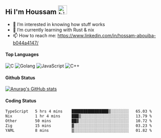 ## Hi I'm Houssam <img src="https://user-images.githubusercontent.com/1303154/88677602-1635ba80-d120-11ea-84d8-d263ba5fc3c0.gif" width="28px" alt="hi">

- 👀 I’m interested in knowing how stuff works
- 🔭 I’m currently learning with Rust & nix
- 📫 How to reach me: https://www.linkedin.com/in/hossam-abouiba-b044a4147/

#### Top Languages

![C](https://img.shields.io/badge/c-%2300599C.svg?style=for-the-badge&logo=c&logoColor=white)
![Golang](https://img.shields.io/badge/go-blue?style=for-the-badge&logo=Goland)
![JavaScript](https://img.shields.io/badge/javascript-%23323330.svg?style=for-the-badge&logo=javascript&logoColor=%23F7DF1E)
![C++](https://img.shields.io/badge/C%2B%2B-blue?style=for-the-badge&logo=C%2B%2B)


#### Github Status
[![Anurag's GitHub stats](https://github-readme-stats.vercel.app/api?username=0xhoussam&theme=tokyonight)](https://github.com/anuraghazra/github-readme-stats)

#### Coding Status
<!--START_SECTION:waka-->

```txt
TypeScript   5 hrs 4 mins    ████████████████▒░░░░░░░░   65.03 %
Nix          1 hr 4 mins     ███▒░░░░░░░░░░░░░░░░░░░░░   13.79 %
Other        50 mins         ██▓░░░░░░░░░░░░░░░░░░░░░░   10.72 %
Zig          15 mins         ▓░░░░░░░░░░░░░░░░░░░░░░░░   03.23 %
YAML         8 mins          ▒░░░░░░░░░░░░░░░░░░░░░░░░   01.82 %
```

<!--END_SECTION:waka-->
